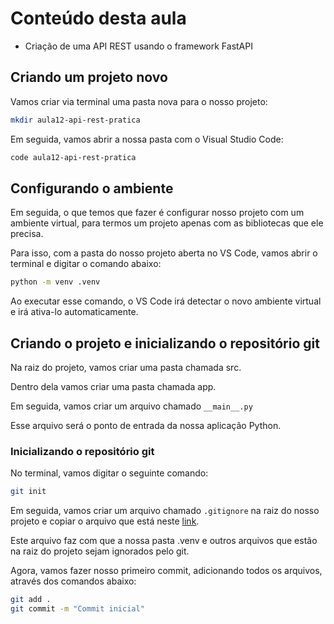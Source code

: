# Conteúdo desta aula

- Criação de uma API REST usando o framework FastAPI

## Criando um projeto novo

Vamos criar via terminal uma pasta nova para o nosso projeto:

```bash
mkdir aula12-api-rest-pratica
```

Em seguida, vamos abrir a nossa pasta com o Visual Studio Code:

```bash
code aula12-api-rest-pratica
```

## Configurando o ambiente

Em seguida, o que temos que fazer é configurar nosso projeto com um ambiente virtual, para termos um projeto apenas com as bibliotecas que ele precisa.

Para isso, com a pasta do nosso projeto aberta no VS Code, vamos abrir o terminal e digitar o comando abaixo:

```bash
python -m venv .venv
```

Ao executar esse comando, o VS Code irá detectar o novo ambiente virtual e irá ativa-lo automaticamente.

## Criando o projeto e inicializando o repositório git

Na raiz do projeto, vamos criar uma pasta chamada src. 

Dentro dela vamos criar uma pasta chamada app.

Em seguida, vamos criar um arquivo chamado `__main__.py`

Esse arquivo será o ponto de entrada da nossa aplicação Python.

### Inicializando o repositório git

No terminal, vamos digitar o seguinte comando:

```bash
git init
```

Em seguida, vamos criar um arquivo chamado `.gitignore` na raiz do nosso projeto e copiar o arquivo que está neste [link](https://github.com/github/gitignore/blob/main/Python.gitignore).

Este arquivo faz com que a nossa pasta .venv e outros arquivos que estão na raiz do projeto sejam ignorados pelo git.

Agora, vamos fazer nosso primeiro commit, adicionando todos os arquivos, através dos comandos abaixo:

```bash
git add .
git commit -m "Commit inicial"
```
